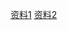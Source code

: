 
[资料1](https://www.geeksforgeeks.org/segment-tree-set-1-sum-of-given-range/)
[资料2](https://jogchat.com/shuati/%E7%A1%85%E8%B0%B7%E9%9D%A2%E8%AF%95%E7%BB%8F%E5%85%B8%E7%AE%97%E6%B3%95%E4%B9%8B-%E7%BA%BF%E6%AE%B5%E6%A0%91%E3%80%81%E6%A0%91%E7%8A%B6%E6%95%B0%E7%BB%84.php)
